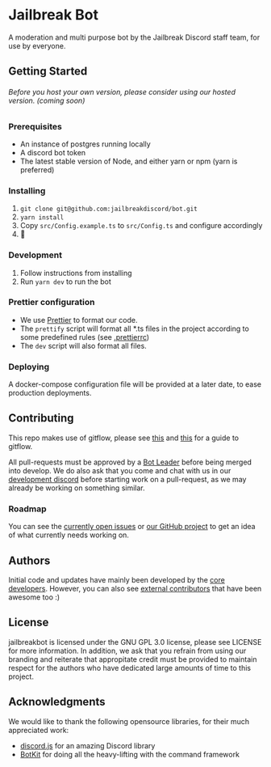 # Jailbreak Bot

A moderation and multi purpose bot by the Jailbreak Discord staff team, for use by everyone.

## Getting Started

###### Before you host your own version, please consider using our hosted version. (_coming soon_)

### Prerequisites

- An instance of postgres running locally
- A discord bot token
- The latest stable version of Node, and either yarn or npm (yarn is preferred)

### Installing

1. `git clone git@github.com:jailbreakdiscord/bot.git`
2. `yarn install`
3. Copy `src/Config.example.ts` to `src/Config.ts` and configure accordingly
4. :tada:

### Development

1. Follow instructions from installing
2. Run `yarn dev` to run the bot

### Prettier configuration

- We use [Prettier](https://prettier.io/) to format our code.
- The `prettify` script will format all \*.ts files in the project according to some predefined rules (see [.prettierrc](.prettierrc))
- The `dev` script will also format all files.

### Deploying

A docker-compose configuration file will be provided at a later date, to ease production deployments.

## Contributing

This repo makes use of gitflow, please see [this](https://nvie.com/posts/a-successful-git-branching-model/) and [this](https://medium.com/@muneebsajjad/git-flow-explained-quick-and-simple-7a753313572f) for a guide to gitflow.

All pull-requests must be approved by a [Bot Leader](https://github.com/orgs/jailbreakdiscord/teams/bot-leaders/members) before being merged into develop. We do also ask that you come and chat with us in our [development discord](https://discord.gg/k6yPPVB) before starting work on a pull-request, as we may already be working on something similar.

### Roadmap

You can see the [currently open issues](https://github.com/jailbreakdiscord/bot/issues) or [our GitHub project](https://github.com/jailbreakdiscord/bot/projects/1) to get an idea of what currently needs working on.

## Authors

Initial code and updates have mainly been developed by the [core developers](https://github.com/orgs/jailbreakdiscord/teams/bot-developers). However, you can also see [external contributors](https://github.com/jailbreakdiscord/bot/graphs/contributors) that have been awesome too :)

## License

jailbreakbot is licensed under the GNU GPL 3.0 license, please see LICENSE for more information. In addition, we ask that you refrain from using our branding and reiterate that appropitate credit must be provided to maintain respect for the authors who have dedicated large amounts of time to this project.

## Acknowledgments

We would like to thank the following opensource libraries, for their much appreciated work:

- [discord.js](https://discord.js.org/) for an amazing Discord library
- [BotKit](https://github.com/dynastic/BotKit) for doing all the heavy-lifting with the command framework
